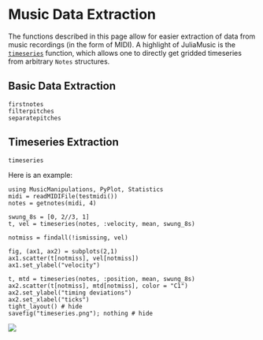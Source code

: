 # Music Data Extraction
The functions described in this page allow for easier extraction of data from music recordings (in the form of MIDI).
A highlight of JuliaMusic is the [`timeseries`](@ref) function, which allows one to directly get gridded timeseries from arbitrary `Notes` structures.

## Basic Data Extraction


```@docs
firstnotes
filterpitches
separatepitches
```

## Timeseries Extraction

```@docs
timeseries
```

Here is an example:
```@example
using MusicManipulations, PyPlot, Statistics
midi = readMIDIFile(testmidi())
notes = getnotes(midi, 4)

swung_8s = [0, 2//3, 1]
t, vel = timeseries(notes, :velocity, mean, swung_8s)

notmiss = findall(!ismissing, vel)

fig, (ax1, ax2) = subplots(2,1)
ax1.scatter(t[notmiss], vel[notmiss])
ax1.set_ylabel("velocity")

t, mtd = timeseries(notes, :position, mean, swung_8s)
ax2.scatter(t[notmiss], mtd[notmiss], color = "C1")
ax2.set_ylabel("timing deviations")
ax2.set_xlabel("ticks")
tight_layout() # hide
savefig("timeseries.png"); nothing # hide
```
![](timeseries.png)

